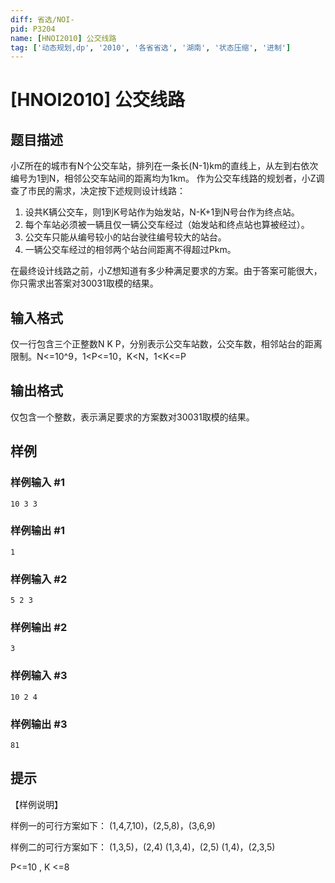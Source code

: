 ```yaml
---
diff: 省选/NOI-
pid: P3204
name: [HNOI2010] 公交线路
tag: ['动态规划,dp', '2010', '各省省选', '湖南', '状态压缩', '进制']
---
```

# [HNOI2010] 公交线路
## 题目描述

小Z所在的城市有N个公交车站，排列在一条长(N-1)km的直线上，从左到右依次编号为1到N，相邻公交车站间的距离均为1km。 作为公交车线路的规划者，小Z调查了市民的需求，决定按下述规则设计线路：

1. 设共K辆公交车，则1到K号站作为始发站，N-K+1到N号台作为终点站。
2. 每个车站必须被一辆且仅一辆公交车经过（始发站和终点站也算被经过）。 
3. 公交车只能从编号较小的站台驶往编号较大的站台。 
4. 一辆公交车经过的相邻两个站台间距离不得超过Pkm。 

在最终设计线路之前，小Z想知道有多少种满足要求的方案。由于答案可能很大，你只需求出答案对30031取模的结果。

## 输入格式

仅一行包含三个正整数N K P，分别表示公交车站数，公交车数，相邻站台的距离限制。N<=10^9，1<P<=10，K<N，1<K<=P

## 输出格式

仅包含一个整数，表示满足要求的方案数对30031取模的结果。

## 样例

### 样例输入 #1
```
10 3 3
```
### 样例输出 #1
```
1
```
### 样例输入 #2
```
5 2 3
```
### 样例输出 #2
```
3
```
### 样例输入 #3
```
10 2 4
```
### 样例输出 #3
```
81
```
## 提示

【样例说明】

样例一的可行方案如下： (1,4,7,10)，(2,5,8)，(3,6,9)

样例二的可行方案如下： (1,3,5)，(2,4) (1,3,4)，(2,5) (1,4)，(2,3,5)

P<=10 , K <=8

